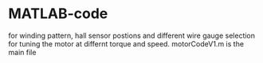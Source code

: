 # MATLAB-code
for winding pattern, hall sensor postions and different wire gauge selection for tuning the motor at differnt torque and speed.
motorCodeV1.m is the main file
